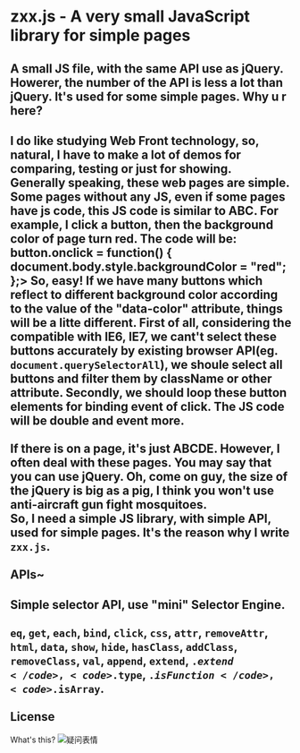 zxx.js - A very small JavaScript library for simple pages
=====================
A small JS file, with the same API use as jQuery. Howerer, the number of the API is less a lot than jQuery. It's used for some simple pages. 
Why u r here?
---------------------
I do like studying Web Front technology, so, natural, I have to make a lot of demos for comparing, testing or just for showing.<br />
Generally speaking, these web pages are simple. Some pages without any JS, even if some pages have js code, this JS code is similar to ABC. For example, I click a button, then the background color of page turn red. The code will be:
	button.onclick = function() {
		document.body.style.backgroundColor = "red";
	};>
So, easy! If we have many buttons which reflect to different background color according to the value of the "data-color" attribute, things will be a litte different. First of all, considering the compatible with IE6, IE7, we cant't select these buttons accurately by existing browser API(eg. <code>document.querySelectorAll</code>), we shoule select all buttons and filter them by className or other attribute. Secondly, we should loop these button elements for binding event of click. The JS code will be double and event more. <br />  
If there is on a page, it's just ABCDE. However, I often deal with these pages. You may say that you can use jQuery. Oh, come on guy, the size of the jQuery is big as a pig, I think you won't use anti-aircraft gun fight mosquitoes.<br />
So, I need a simple JS library, with simple API, used for simple pages. It's the reason why I write <code>zxx.js</code>.<br />  
APIs~
--------------------------
Simple selector API, use "mini" Selector Engine.<br />  
<code>eq</code>, <code>get</code>, <code>each</code>, <code>bind</code>, <code>click</code>, <code>css</code>, <code>attr</code>, <code>removeAttr</code>, <code>html</code>, <code>data</code>, <code>show</code>, <code>hide</code>, <code>hasClass</code>, <code>addClass</code>, <code>removeClass</code>, <code>val</code>, <code>append</code>, <code>extend</code>, <code>$.extend</code>, <code>$.type</code>, <code>$.isFunction</code>, <code>$.isArray</code>.<br />  
License
--------------------------
What's this? ![疑问表情](http://mat1.gtimg.com/www/mb/images/face/32.gif "疑问")